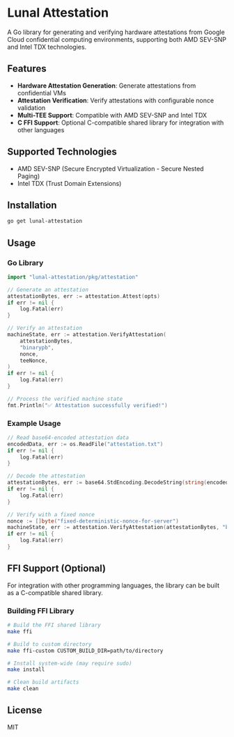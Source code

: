 # Lunal Attestation

A Go library for generating and verifying hardware attestations from Google Cloud confidential computing environments, supporting both AMD SEV-SNP and Intel TDX technologies.

## Features

- **Hardware Attestation Generation**: Generate attestations from confidential VMs
- **Attestation Verification**: Verify attestations with configurable nonce validation
- **Multi-TEE Support**: Compatible with AMD SEV-SNP and Intel TDX
- **C FFI Support**: Optional C-compatible shared library for integration with other languages

## Supported Technologies

- AMD SEV-SNP (Secure Encrypted Virtualization - Secure Nested Paging)
- Intel TDX (Trust Domain Extensions)

## Installation

```bash
go get lunal-attestation
```

## Usage

### Go Library

```go
import "lunal-attestation/pkg/attestation"

// Generate an attestation
attestationBytes, err := attestation.Attest(opts)
if err != nil {
    log.Fatal(err)
}

// Verify an attestation
machineState, err := attestation.VerifyAttestation(
    attestationBytes,
    "binarypb",
    nonce,
    teeNonce,
)
if err != nil {
    log.Fatal(err)
}

// Process the verified machine state
fmt.Println("✅ Attestation successfully verified!")
```

### Example Usage

```go
// Read base64-encoded attestation data
encodedData, err := os.ReadFile("attestation.txt")
if err != nil {
    log.Fatal(err)
}

// Decode the attestation
attestationBytes, err := base64.StdEncoding.DecodeString(string(encodedData))
if err != nil {
    log.Fatal(err)
}

// Verify with a fixed nonce
nonce := []byte("fixed-deterministic-nonce-for-server")
machineState, err := attestation.VerifyAttestation(attestationBytes, "binarypb", nonce, nil)
if err != nil {
    log.Fatal(err)
}
```

## FFI Support (Optional)

For integration with other programming languages, the library can be built as a C-compatible shared library.

### Building FFI Library

```bash
# Build the FFI shared library
make ffi

# Build to custom directory
make ffi-custom CUSTOM_BUILD_DIR=path/to/directory

# Install system-wide (may require sudo)
make install

# Clean build artifacts
make clean
```

## License

MIT

